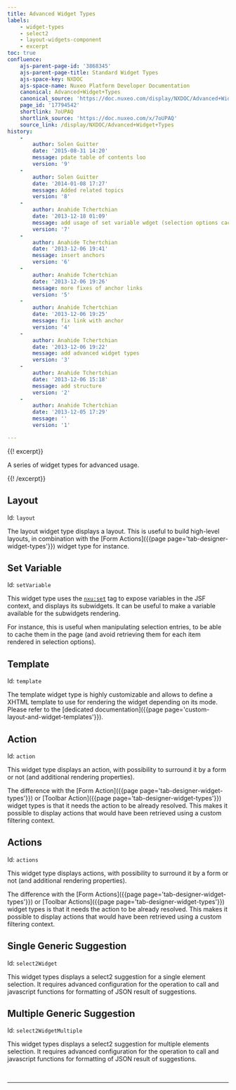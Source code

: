 ```yaml
---
title: Advanced Widget Types
labels:
    - widget-types
    - select2
    - layout-widgets-component
    - excerpt
toc: true
confluence:
    ajs-parent-page-id: '3868345'
    ajs-parent-page-title: Standard Widget Types
    ajs-space-key: NXDOC
    ajs-space-name: Nuxeo Platform Developer Documentation
    canonical: Advanced+Widget+Types
    canonical_source: 'https://doc.nuxeo.com/display/NXDOC/Advanced+Widget+Types'
    page_id: '17794542'
    shortlink: 7oUPAQ
    shortlink_source: 'https://doc.nuxeo.com/x/7oUPAQ'
    source_link: /display/NXDOC/Advanced+Widget+Types
history:
    - 
        author: Solen Guitter
        date: '2015-08-31 14:20'
        message: pdate table of contents loo
        version: '9'
    - 
        author: Solen Guitter
        date: '2014-01-08 17:27'
        message: Added related topics
        version: '8'
    - 
        author: Anahide Tchertchian
        date: '2013-12-18 01:09'
        message: add usage of set variable wdget (selection options cache)
        version: '7'
    - 
        author: Anahide Tchertchian
        date: '2013-12-06 19:41'
        message: insert anchors
        version: '6'
    - 
        author: Anahide Tchertchian
        date: '2013-12-06 19:26'
        message: more fixes of anchor links
        version: '5'
    - 
        author: Anahide Tchertchian
        date: '2013-12-06 19:25'
        message: fix link with anchor
        version: '4'
    - 
        author: Anahide Tchertchian
        date: '2013-12-06 19:22'
        message: add advanced widget types
        version: '3'
    - 
        author: Anahide Tchertchian
        date: '2013-12-06 15:18'
        message: add structure
        version: '2'
    - 
        author: Anahide Tchertchian
        date: '2013-12-05 17:29'
        message: ''
        version: '1'

---
```

{{! excerpt}}

A series of widget types for advanced usage.

{{! /excerpt}}

## Layout

Id: `layout`

The layout widget type displays a layout. This is useful to build high-level layouts, in combination with the [Form Actions]({{page page='tab-designer-widget-types'}}) widget type for instance.

## Set Variable

Id: `setVariable`

This widget type uses the [`nxu:set`](http://nxuset) tag to expose variables in the JSF context, and displays its subwidgets. It can be useful to make a variable available for the subwidgets rendering.

For instance, this is useful when manipulating selection entries, to be able to cache them in the page (and avoid retrieving them for each item rendered in selection options).

## Template

Id: `template`

The template widget type is highly customizable and allows to define a XHTML template to use for rendering the widget depending on its mode. Please refer to the [dedicated documentation]({{page page='custom-layout-and-widget-templates'}}).

## Action

Id: `action`

This widget type displays an action, with possibility to surround it by a form or not (and additional rendering properties).

The difference with the [Form Action]({{page page='tab-designer-widget-types'}}) or [Toolbar Action]({{page page='tab-designer-widget-types'}}) widget types is that it needs the action to be already resolved. This makes it possible to display actions that would have been retrieved using a custom filtering context.

## Actions

Id: `actions`

This widget type displays actions, with possibility to surround it by a form or not (and additional rendering properties).

The difference with the [Form Actions]({{page page='tab-designer-widget-types'}}) or [Toolbar Actions]({{page page='tab-designer-widget-types'}}) widget types is that it needs the action to be already resolved. This makes it possible to display actions that would have been retrieved using a custom filtering context.

## Single Generic Suggestion

Id: `select2Widget`

This widget types displays a select2 suggestion for a single element selection. It requires advanced configuration for the operation to call and javascript functions for formatting of JSON result of suggestions.

## Multiple Generic Suggestion

Id: `select2WidgetMultiple`

This widget types displays a select2 suggestion for multiple elements selection. It requires advanced configuration for the operation to call and javascript functions for formatting of JSON result of suggestions.

&nbsp;

* * *